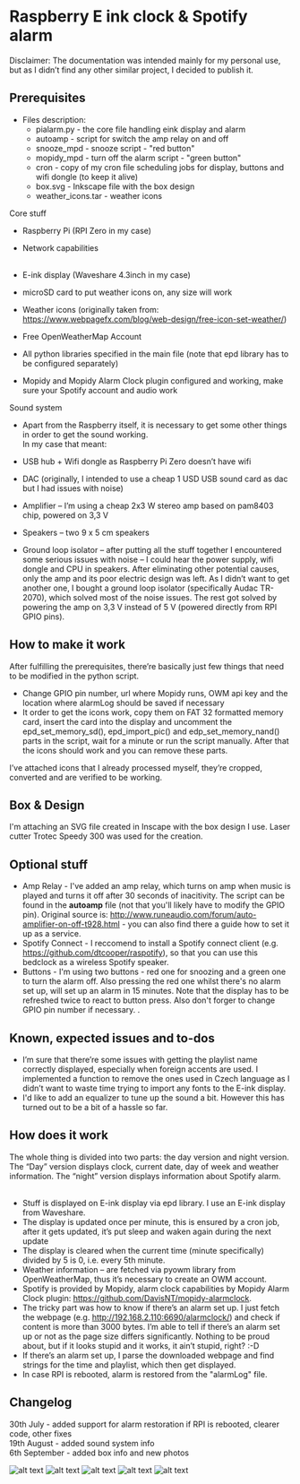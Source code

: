 ﻿
# Raspberry E ink clock & Spotify alarm
Disclaimer: The documentation was intended mainly for my personal use, but as I didn’t find any other similar project, I decided to publish it.

## Prerequisites <br />

* Files description: <br />
  * pialarm.py - the core file handling eink display and alarm
  * autoamp - script for switch the amp relay on and off
  * snooze_mpd - snooze script - "red button"
  * mopidy_mpd - turn off the alarm script - "green button"  
  * cron - copy of my cron file scheduling jobs for display, buttons and wifi dongle (to keep it alive)
  * box.svg - Inkscape file with the box design
  * weather_icons.tar - weather icons


Core stuff <br />
*	Raspberry Pi (RPI Zero in my case) <br />
*	Network capabilities <br /> <br />
*	E-ink display (Waveshare 4.3inch in my case) <br />
*	microSD card to put weather icons on, any size will work <br />

*	Weather icons (originally taken from: https://www.webpagefx.com/blog/web-design/free-icon-set-weather/) <br />
*	Free OpenWeatherMap Account <br />
*	All python libraries specified in the main file (note that epd library has to be configured separately) <br />
*	Mopidy and Mopidy Alarm Clock plugin configured and working, make sure your Spotify account and audio work <br />

Sound system <br />
* Apart from the Raspberry itself, it is necessary to get some other things in order to get the sound working.<br />
In my case that meant: <br />
*	USB hub + Wifi dongle as Raspberry Pi Zero doesn’t have wifi <br />
*	DAC (originally, I intended to use a cheap 1 USD USB sound card as dac but I had issues with noise) <br />
*	Amplifier – I’m using a cheap 2x3 W stereo amp based on pam8403 chip, powered on 3,3 V <br />
*	Speakers – two 9 x 5 cm speakers <br />

* Ground loop isolator – after putting all the stuff together I encountered some serious issues with noise – I could hear the power supply, wifi dongle and CPU in speakers. After eliminating other potential causes, only the amp and its poor electric design was left. As I didn’t want to get another one, I bought a ground loop isolator (specifically Audac TR-2070), which solved most of the noise issues. The rest got solved by powering the amp on 3,3 V instead of 5 V (powered directly from RPI GPIO pins). <br />


## How to make it work <br />
After fulfilling the prerequisites, there’re basically just few things that need to be modified in the python script. <br />
*	Change GPIO pin number, url where Mopidy runs, OWM api key and the location where alarmLog should be saved if necessary <br />
*	It order to get the icons work, copy them on FAT 32 formatted memory card, insert the card into the display and uncomment the epd_set_memory_sd(), epd_import_pic() and edp_set_memory_nand() parts in the script, wait for a minute or run the script manually. After that the icons should work and you can remove these parts. <br />

I’ve attached icons that I already processed myself, they’re cropped, converted and are verified to be working. <br />

## Box & Design <br />
I'm attaching an SVG file created in Inscape with the box design I use. Laser cutter Trotec Speedy 300 was used for the creation. <br />

## Optional stuff <br />
* Amp Relay - I've added an amp relay, which turns on amp when music is played and turns it off after 30 seconds of inacitivity. The script can be found in the **autoamp** file (not that you'll likely have to modify the GPIO pin). Original source is: http://www.runeaudio.com/forum/auto-amplifier-on-off-t928.html - you can also find there a guide how to set it up as a service.
* Spotify Connect - I reccomend to install a Spotify connect client (e.g. https://github.com/dtcooper/raspotify), so that you can use this bedclock as a wireless Spotify speaker.
* Buttons - I'm using two buttons - red one for snoozing and a green one to turn the alarm off. Also pressing the red one whilst there's no alarm set up, will set up an alarm in 15 minutes. Note that the display has to be refreshed twice to react to button press. Also don't forger to change GPIO pin number if necessary.
.

## Known, expected issues and to-dos <br />
*	I’m sure that there’re some issues with getting the playlist name correctly displayed, especially when foreign accents are used. I implemented a function to remove the ones used in Czech language as I didn’t want to waste time trying to import any fonts to the E-ink display. <br />
* I'd like to add an equalizer to tune up the sound a bit. However this has turned out to be a bit of a hassle so far.

## How does it work <br />
The whole thing is divided into two parts: the day version and night version. The “Day” version displays clock, current date, day of week and weather information. The “night” version displays information about Spotify alarm. <br />
<br />
*	Stuff is displayed on E-ink display via epd library. I use an E-ink display from Waveshare. <br />
  *	The display is updated once per minute, this is ensured by a cron job, after it gets updated, it’s put sleep and waken again during the next update <br /> 
  *	The display is cleared when the current time (minute specifically) divided by 5 is 0, i.e. every 5th minute. <br />
*	Weather information – are fetched via pyowm library from OpenWeatherMap, thus it’s necessary to create an OWM account.  <br />
*	Spotify is provided by Mopidy, alarm clock capabilities by Mopidy Alarm Clock plugin: https://github.com/DavisNT/mopidy-alarmclock. <br />
*	The tricky part was how to know if there’s an alarm set up. I just fetch the webpage (e.g. http://192.168.2.110:6690/alarmclock/) and check if content is more than 3000 bytes. I’m able to tell if there’s an alarm set up or not as the page size differs significantly. Nothing to be proud about, but if it looks stupid and it works, it ain’t stupid, right? :-D <br />
*	If there’s an alarm set up, I parse the downloaded webpage and find strings for the time and playlist, which then get displayed. <br />
*	In case RPI is rebooted, alarm is restored from the "alarmLog" file. <br />

## Changelog <br />
30th July - added support for alarm restoration if RPI is rebooted, clearer code, other fixes <br />
19th August - added sound system info <br />
6th September - added box info and new photos

![alt text](https://github.com/generalStepes/Waveshare-eink-raspberry/blob/master/img/front.jpg?raw=true)
![alt text](https://github.com/generalStepes/Waveshare-eink-raspberry/blob/master/img/side.jpg?raw=true)
![alt text](https://github.com/generalStepes/Waveshare-eink-raspberry/blob/master/img/up.jpg?raw=true)
![alt text](https://github.com/generalStepes/Waveshare-eink-raspberry/blob/master/img/inside.jpg?raw=true)
![alt text](https://github.com/generalStepes/Waveshare-eink-raspberry/blob/master/img/spotify.jpg?raw=true)

